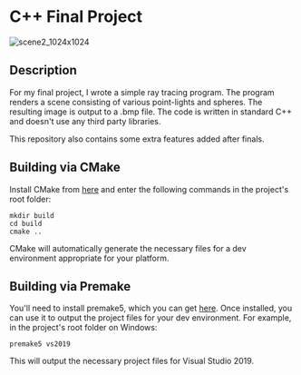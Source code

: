 # C++ Final Project
![scene2_1024x1024](https://user-images.githubusercontent.com/56323496/169605083-33034877-3208-417b-9735-87c5aed1afd7.png)

## Description
For my final project, I wrote a simple ray tracing program.
The program renders a scene consisting of various point-lights
and spheres. The resulting image is output to a .bmp file. The
code is written in standard C++ and doesn't use any third party
libraries.

This repository also contains some extra features added after finals.

## Building via CMake
Install CMake from [here](https://cmake.org/) and enter the following commands
in the project's root folder:
```
mkdir build
cd build
cmake ..
```
CMake will automatically generate the necessary files for a dev environment appropriate for your platform.

## Building via Premake
You'll need to install premake5, which you can get [here](https://premake.github.io/). 
Once installed, you can use it to output the project files for your dev environment.
For example, in the project's root folder on Windows:
```
premake5 vs2019
```
This will output the necessary project files for Visual Studio 2019.
